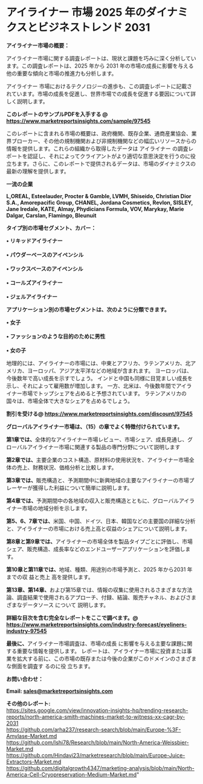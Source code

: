 # アイライナー 市場 2025 年のダイナミクスとビジネストレンド 2031

<strong><b>アイライナー市場の概要：</b></strong>

アイライナー市場に関する調査レポートは、現状と課題を巧みに深く分析しています。この調査レポートは、2025 年から 2031 年の市場の成長に影響を与える他の重要な傾向と市場の推進力も分析します。

アイライナー 市場におけるテクノロジーの進歩も、この調査レポートに記載されています。市場の成長を促進し、世界市場での成長を促進する要因について詳しく説明します。

<strong>このレポートのサンプルPDFを入手する @ <a href=https://www.marketreportsinsights.com/sample/97545>https://www.marketreportsinsights.com/sample/97545</a></strong>

このレポートに含まれる市場の概要は、政府機関、既存企業、通商産業協会、業界ブローカー、その他の規制機関および非規制機関などの幅広いリソースからの情報を提供します。これらの組織から取得したデータは アイライナー の調査レポートを認証し、それによってクライアントがより適切な意思決定を行うのに役立ちます。さらに、このレポートで提供されるデータは、市場のダイナミクスの最新の理解を提供します。

<strong>一流の企業</strong>

<strong><b>L,OREAL, Esteelauder, Procter & Gamble, LVMH, Shiseido, Christian Dior S.A., Amorepacific Group, CHANEL, Jordana Cosmetics, Revlon, SISLEY, Jane Iredale, KATE, Almay, Phydicians Formula, VOV, Marykay, Marie Dalgar, Carslan, Flamingo, Bleunuit</b></strong>

<strong><b>タイプ別の市場セグメント、カバー：</b></strong>

<strong>• リキッドアイライナー<br><br>• パウダーベースのアイペンシル<br><br>• ワックスベースのアイペンシル<br><br>• コールズアイライナー<br><br>• ジェルアイライナー</strong>

<strong><b>アプリケーション別の市場セグメントは、次のように分類できます。</b></strong>

<strong>• 女子<br><br>• ファッションのような目的のために男性<br><br>• 女の子</strong>

 地理的には、アイライナーの市場には、中東とアフリカ、ラテンアメリカ、北アメリカ、ヨーロッパ、アジア太平洋などの地域が含まれます。 ヨーロッパは、今後数年で高い成長を示すでしょう。 インドと中国も同様に目覚ましい成長を示し、それによって雇用数が増加します。 一方、北米は、今後数年間でアイライナー市場でトップシェアを占めると予想されています。 ラテンアメリカの国々は、市場全体で大きなシェアを占めるでしょう。

<strong>割引を受ける@ <a href=https://www.marketreportsinsights.com/discount/97545>https://www.marketreportsinsights.com/discount/97545</a></strong>

<strong><b>グローバルアイライナー市場は、（15）の章でよく特徴付けられています。</b></strong>

<strong><b>第</b></strong><strong><b>1章では、</b></strong>全体的なアイライナー市場レビュー、市場シェア、成長見通し、グローバルアイライナー市場に関連する製品の専門分野について説明します

<strong><b>第2章では、</b></strong>主要企業のコスト構造、原材料の使用状況を、アイライナー市場全体の売上、財務状況、価格分析と比較します。

<strong><b>第3章では、</b></strong>販売構造と、予測期間中に新興地域の主要なアイライナーの市場プレーヤーが獲得した利益について簡単に説明します。

<strong><b>第4章では、</b></strong>予測期間中の各地域の収入と販売構造とともに、グローバルアイライナー市場の地域分析を示します。

<strong><b>第5、6、7章では、</b></strong>米国、中国、ドイツ、日本、韓国などの主要国の詳細な分析と、アイライナーの市場における売上高と収益のシェアについて説明します。

<strong><b>第8章と第9章では、</b></strong>アイライナーの市場全体を製品タイプごとに評価し、市場シェア、販売構造、成長率などのエンドユーザーアプリケーションを評価します。

<strong><b>第10章と第11章では、</b></strong>地域、種類、用途別の市場予測と、2025 年から2031 年までの収 益と売上 高を提供します。

<strong><b>第13章、第14章、</b></strong>および第15章では、情報の収集に使用されるさまざまな方法論、調査結果で使用されるアプローチ、付録、結論、販売チャネル、およびさまざまなデータソース について 説明します。

<strong>詳細な目次を含む完全なレポートをここで調べます。@ <a href=https://www.marketreportsinsights.com/industry-forecast/eyeliners-industry-97545>https://www.marketreportsinsights.com/industry-forecast/eyeliners-industry-97545</a></strong>

<strong><b>最後に、</b></strong>アイライナー市場調査は、市場の成長 に影響を</a>与える主要な課題に関する重要な情報を提供します。 レポートは、アイライナー市場に投資または事業を拡大する前に、この市場の既存または今後の企業がこのドメインのさまざまな側面を調査す るのに役 立ちます。

<strong><b>お問い合わせ：</b></strong>

<strong>Email: </strong><a href=mailto:sales@marketreportsinsights.com><strong>sales@marketreportsinsights.com</strong></a>

<strong>その他のレポート:</strong>
<br>
<a href=https://sites.google.com/view/innovation-insights-hq/trending-research-reports/north-america-smith-machines-market-to-witness-xx-cagr-by-2031>https://sites.google.com/view/innovation-insights-hq/trending-research-reports/north-america-smith-machines-market-to-witness-xx-cagr-by-2031</a>
<br>
<a href=https://github.com/arha237/research-search/blob/main/Europe-%3F-Amylase-Market.md>https://github.com/arha237/research-search/blob/main/Europe-%3F-Amylase-Market.md</a>
<br>
<a href=https://github.com/Ishi78/Research/blob/main/North-America-Weissbier-Market.md>https://github.com/Ishi78/Research/blob/main/North-America-Weissbier-Market.md</a>
<br>
<a href=https://github.com/Hindavi23/marketresearch/blob/main/Europe-Juice-Extractors-Market.md>https://github.com/Hindavi23/marketresearch/blob/main/Europe-Juice-Extractors-Market.md</a>
<br>
<a href=https://github.com/digitalgrowth4347/marketing-analysis/blob/main/North-America-Cell-Cryopreservation-Medium-Market.md>https://github.com/digitalgrowth4347/marketing-analysis/blob/main/North-America-Cell-Cryopreservation-Medium-Market.md</a>"
